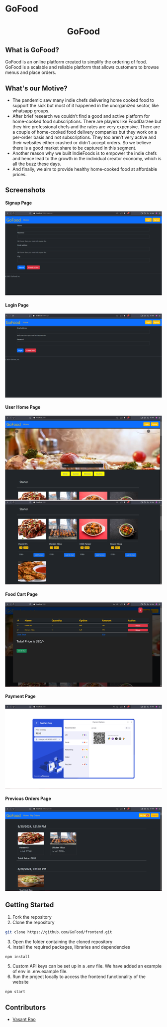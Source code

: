 # GoFood

<div align="center">
  <h1>GoFood</h1>
  
 
</div>

## What is GoFood?

GoFood is an online platform created to simplify the ordering of food. GoFood is a scalable and reliable platform that allows customers to browse menus and place orders.
## What's our Motive?

<ul>
<li>
The pandemic saw many indie chefs delivering home cooked food to support the sick but most of it happened in the unorganized sector, like whatsapp groups. 
</li>
<li>
After brief research we couldn’t find a good and active platform for home-cooked food subscriptions. There are players like FoodDarzee but they hire professional chefs and the rates are very expensive. There are a couple of home-cooked food delivery companies but they work on a per-order basis and not subscriptions. They too aren’t very active and their websites either crashed or didn’t accept orders. So we believe there is a good market share to be captured in this segment.
</li>
<li>
Another reason why we built IndieFoods is to empower the indie chefs and hence lead to the growth in the individual creator economy, which is all the buzz these days.
</li>
<li>
And finally, we aim to provide healthy home-cooked food at affordable prices.
</li>
</ul>

## Screenshots



#### Signup Page

![1](https://github.com/Vasant2000/GoFood/blob/main/Signup%20Page.png)

#### Login Page

![2](https://github.com/Vasant2000/GoFood/blob/main/Login%20Page.png)

#### User Home Page

![3](https://github.com/Vasant2000/GoFood/blob/main/Home%20Page%201.png)
![4](https://github.com/Vasant2000/GoFood/blob/main/Home%20Page%202.png)


#### Food Cart Page

![5](https://github.com/Vasant2000/GoFood/blob/main/Cart.png)

#### Payment Page

![6](https://github.com/Vasant2000/GoFood/blob/main/Payment.png)

#### Previous Orders Page

![7](https://github.com/Vasant2000/GoFood/blob/main/Orders%20Page.png)

## Getting Started

1. Fork the repository
2. Clone the repository

```sh
git clone https://github.com/GoFood/frontend.git
```

3. Open the folder containing the cloned repository
4. Install the required packages, libraries and dependencies

```sh
npm install
```

5. Custom API keys can be set up in a .env file. We have added an example of env in .env.example file.
6. Run the project locally to access the frontend functionality of the website

```sh
npm start
```

## Contributors

- [Vasant Rao](https://github.com/Vasant2000)
